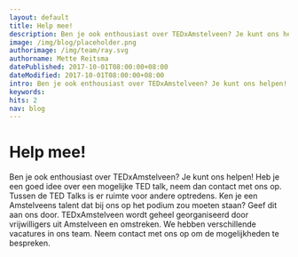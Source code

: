 ```yaml
---
layout: default
title: Help mee!
description: Ben je ook enthousiast over TEDxAmstelveen? Je kunt ons helpen! Heb je een goed idee over een mogelijke TED talk, neem dan contact met ons op.
image: /img/blog/placeholder.png
authorimage: /img/team/ray.svg
authorname: Mette Reitsma
datePublished: 2017-10-01T08:00:00+08:00
dateModified: 2017-10-01T08:00:00+08:00
intro: Ben je ook enthousiast over TEDxAmstelveen? Je kunt ons helpen! Heb je een goed idee over een mogelijke TED talk, neem dan contact met ons op.
keywords:
hits: 2
nav: blog
---
```


# Help mee!

<a href="{{site.url}}{{page.url}}" title="{{ page.title }}"><amp-img noloading width="100" height="100" alt="{{ page.title }}" layout="responsive" src="{{site.url}}{{ page.image }}" class="photo pull-left"></amp-img></a>

Ben je ook enthousiast over TEDxAmstelveen? Je kunt ons helpen!
Heb je een goed idee over een mogelijke TED talk, neem dan contact met ons op.
Tussen de TED Talks is er ruimte voor andere optredens. Ken je een Amstelveens talent dat bij ons op het podium zou moeten staan? Geef dit aan ons door.
TEDxAmstelveen wordt geheel georganiseerd door vrijwilligers uit Amstelveen en omstreken. We hebben verschillende vacatures in ons team. Neem contact met ons op om de mogelijkheden te bespreken.  
